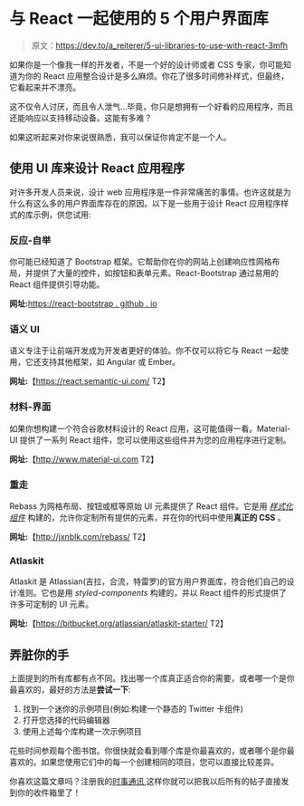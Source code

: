 # 与 React 一起使用的 5 个用户界面库

> 原文：<https://dev.to/a_reiterer/5-ui-libraries-to-use-with-react-3mfh>

如果你是一个像我一样的开发者，不是一个好的设计师或者 CSS 专家，你可能知道为你的 React 应用整合设计是多么麻烦。你花了很多时间修补样式，但最终，它看起来并不漂亮。

这不仅令人讨厌，而且令人泄气…毕竟，你只是想拥有一个好看的应用程序，而且还能响应以支持移动设备。这能有多难？

如果这听起来对你来说很熟悉，我可以保证你肯定不是一个人。

## 使用 UI 库来设计 React 应用程序

对许多开发人员来说，设计 web 应用程序是一件非常痛苦的事情。也许这就是为什么有这么多的用户界面库存在的原因。以下是一些用于设计 React 应用程序样式的库示例，供您试用:

### 反应-自举

你可能已经知道了 Bootstrap 框架。它帮助你在你的网站上创建响应性网格布局，并提供了大量的控件，如按钮和表单元素。React-Bootstrap 通过易用的 React 组件提供引导功能。

**网址:**[https://react-bootstrap . github . io](https://react-bootstrap.github.io)

### 语义 UI

语义专注于让前端开发成为开发者更好的体验。你不仅可以将它与 React 一起使用，它还支持其他框架，如 Angular 或 Ember。

**网址:**【https://react.semantic-ui.com/ T2】

### 材料-界面

如果你想构建一个符合谷歌材料设计的 React 应用，这可能值得一看。Material-UI 提供了一系列 React 组件，您可以使用这些组件并为您的应用程序进行定制。

**网址:**【http://www.material-ui.com T2】

### 重走

Rebass 为网格布局、按钮或框等原始 UI 元素提供了 React 组件。它是用 [*样式化组件*](https://www.styled-components.com/) 构建的，允许你定制所有提供的元素，并在你的代码中使用**真正的 CSS** 。

**网址:**【http://jxnblk.com/rebass/ T2】

### Atlaskit

Atlaskit 是 Atlassian(吉拉，合流，特雷罗)的官方用户界面库，符合他们自己的设计准则。它也是用 *styled-components* 构建的，并以 React 组件的形式提供了许多可定制的 UI 元素。

**网址:**【https://bitbucket.org/atlassian/atlaskit-starter/ T2】

## 弄脏你的手

上面提到的所有库都有点不同。找出哪一个库真正适合你的需要，或者哪一个是你最喜欢的，最好的方法是**尝试一下**:

1.  找到一个迷你的示例项目(例如:构建一个静态的 Twitter 卡组件)
2.  打开您选择的代码编辑器
3.  使用上述每个库构建一次示例项目

花些时间参观每个图书馆。你很快就会看到哪个库是你最喜欢的，或者哪个是你最喜欢的。如果您使用它们中的每一个创建相同的项目，您可以直接比较差异。

你喜欢这篇文章吗？注册我的[时事通讯](https://www.andreasreiterer.at/dev-newsletter/),这样你就可以把我以后所有的帖子直接发到你的收件箱里了！
